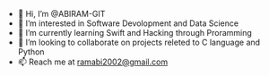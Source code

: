 - 👋 Hi, I’m @ABIRAM-GIT
- 👀 I’m interested in Software Devolopment and Data Science
- 🌱 I’m currently learning Swift and Hacking through Proramming
- 💞️ I’m looking to collaborate on projects releted to C language and Python
- 📫 Reach me at ramabi2002@gmail.com

<!---
ABIRAM-GIT/ABIRAM-GIT is a ✨ special ✨ repository because its `README.md` (this file) appears on your GitHub profile.
You can click the Preview link to take a look at your changes.
--->
